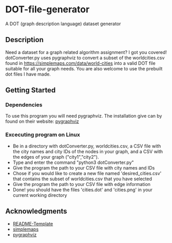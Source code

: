 # DOT-file-generator
A DOT (graph description language) dataset generator

## Description

Need a dataset for a graph related algorithm assignment? I got you covered! dotConverter.py uses pygraphviz to convert a subset of the worldcities.csv found in https://simplemaps.com/data/world-cities into a valid DOT file suitable for all your graph needs. You are also welcome to use the prebuilt dot files I have made.

## Getting Started

### Dependencies
To use this program you will need pygraphviz. The installation give can by found on their website: [pygraphviz](https://pygraphviz.github.io/documentation/stable/install.html#windows-install)

### Excecuting program on Linux
* Be in a directory with dotConverter.py, worldcities.csv, a CSV file with the city names and city IDs of the nodes in your graph, and a CSV with the edges of your graph ("city1","city2").
* Type and enter the command "python3 dotConverter.py"
* Give the program the path to your CSV file with city names and IDs
* Chose if you would like to create a new file named 'desired_cities.csv' that contains the subset of worldcities.csv that you have selected
* Give the program the path to your CSV file with edge information
* Done! you should have the files 'cities.dot' and 'cities.png' in your current working directory

## Acknowledgments

* [README-Template](https://gist.github.com/DomPizzie/7a5ff55ffa9081f2de27c315f5018afc)
* [simplemaps](https://simplemaps.com/data/world-cities)
* [pygraphviz](https://pygraphviz.github.io/)



